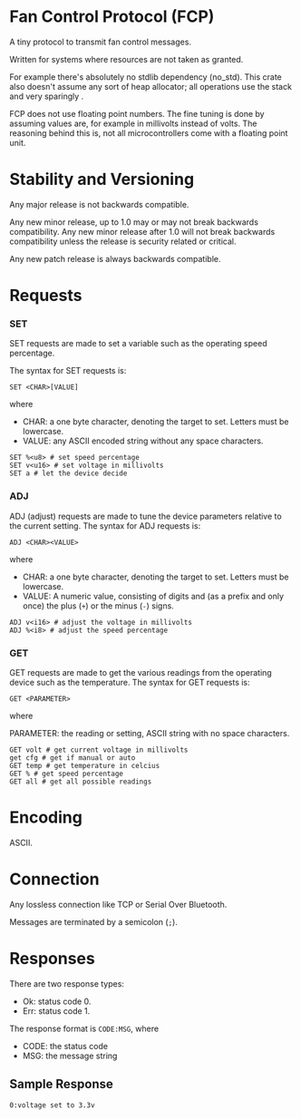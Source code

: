 # Fan Control Protocol (FCP)

A tiny protocol to transmit fan control messages.

Written for systems where resources are not taken as granted.

For example there's absolutely no stdlib dependency (no_std).
This crate also doesn't assume any sort of heap allocator; all operations use the stack and very sparingly .

FCP does not use floating point numbers.
The fine tuning is done by assuming values are, for example in millivolts instead of volts.
The reasoning behind this is, not all microcontrollers come with a floating point unit.

# Stability and Versioning

Any major release is not backwards compatible.

Any new minor release, up to 1.0 may or may not break backwards compatibility.
Any new minor release after 1.0 will not break backwards compatibility unless the release is security related or critical.

Any new patch release is always backwards compatible.

# Requests

### SET

SET requests are made to set a variable such as the operating speed percentage.

The syntax for SET requests is:

`SET <CHAR>[VALUE]`

where

-	CHAR: a one byte character, denoting the target to set. Letters must be lowercase.
-	VALUE: any ASCII encoded string without any space characters.

```
SET %<u8> # set speed percentage
SET v<u16> # set voltage in millivolts
SET a # let the device decide
```

### ADJ

ADJ (adjust) requests are made to tune the device parameters relative to the current setting.
The syntax for ADJ requests is:

`ADJ <CHAR><VALUE>`

where

-	CHAR: a one byte character, denoting the target to set. Letters must be lowercase.
-	VALUE: A numeric value, consisting of digits and (as a prefix and only once) the plus (`+`) or the minus (`-`) signs.

```
ADJ v<i16> # adjust the voltage in millivolts
ADJ %<i8> # adjust the speed percentage
```

### GET

GET requests are made to get the various readings from the operating device such as the temperature.
The syntax for GET requests is:

`GET <PARAMETER>`

where

PARAMETER: the reading or setting, ASCII string with no space characters.

```
GET volt # get current voltage in millivolts
get cfg # get if manual or auto
GET temp # get temperature in celcius
GET % # get speed percentage
GET all # get all possible readings
```

# Encoding

ASCII.

# Connection

Any lossless connection like TCP or Serial Over Bluetooth.

Messages are terminated by a semicolon (`;`).

# Responses

There are two response types:

-	Ok: status code 0.
-	Err: status code 1.

The response format is `CODE:MSG`, where
-	CODE: the status code
-	MSG: the message string

## Sample Response

`0:voltage set to 3.3v`
